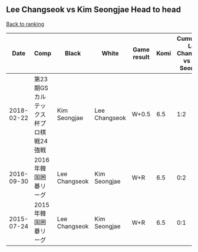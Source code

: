 ## Lee Changseok vs Kim Seongjae Head to head

[Back to ranking](../../index.md)




| **Date** | **Comp** | **Black** | **White** | **Game result** | **Komi** | **Cumulative Lee Changseok vs Kim Seongjae** | **Lee Changseok streak** | **Kim Seongjae streak** | 
| --- | --- | --- | --- | --- | --- | --- | --- | --- |
| 2018-02-22 | 第23期GSカルテックス杯プロ棋戦24強戦 | Kim Seongjae | Lee Changseok | W+0.5 | 6.5 | 1:2 | 1 | 0 | 
| 2016-09-30 | 2016年韓国囲碁リーグ | Lee Changseok | Kim Seongjae | W+R | 6.5 | 0:2 | 0 | 2 | 
| 2015-07-24 | 2015年韓国囲碁リーグ | Lee Changseok | Kim Seongjae | W+R | 6.5 | 0:1 | 0 | 1 |




